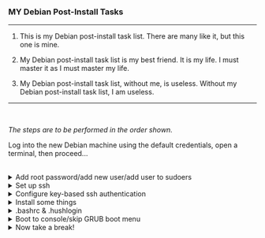 ### MY Debian Post-Install Tasks
---

1. This is my Debian post-install task list. There are many like it, but this one is mine.

2. My Debian post-install task list is my best friend. It is my life. I must master it as I must master my life.

3. My Debian post-install task list, without me, is useless. Without my Debian post-install task list, I am useless.

---
<br>

_The steps are to be performed in the order shown._
<br>

Log into the new Debian machine using the default credentials, open a terminal, then proceed...

<br>

<details>
  <summary> Add root password/add new user/add user to sudoers</summary>

---

```console
# Switch to root
su -

# Add (or change from default) root password:
passwd

# Create new user (changing {username} to desired username)
adduser {username}

# Exit root
exit

# Switch to the new user
su {username}

# Add user account to the sudo group (enter root password when prompted)
su - -c 'gpasswd -a '$USER' sudo'

# Test sudo by listing the contents of the /root directory
exit
su {username}
sudo ls -la /root
```

---

</details>

<details>
  <summary>Set up ssh</summary>

---

```console
# Enable and start sshd at boot
sudo systemctl enable ssh.service

# Confirm sshd is enabled at boot
sudo systemctl is-enabled ssh.service

# Check server status
sudo service ssh status

# Start sshd
sudo systemctl start ssh.service

# Show ip address
hostname -I﻿
```

---

</details>

<details>
  <summary>Configure key-based ssh authentication</summary>

---

```console
# Generate keys on the LOCAL machine (skip if you already have a key pair):
ssh-keygen -t rsa

# It is strongly advised that you give the key a strong passphrase...

# Copy contents of public key to remote authorized_keys
# file (change <user> and <ip> as needed):
scp ~/.ssh/id_rsa.pub <user>@<ip>:

# Log into remote machine

# Create .ssh directory (if it doesn't already exist), then copy
# public key to authorized_keys file (will be created if it doesn't exist):
mkdir -p .ssh && cat ~/id_rsa.pub >> ~/.ssh/authorized_keys

# Clean up:
rm ~/id_rsa.pub
```

---

</details>

<details>
  <summary>Install some things</summary>

---

```console
# Run each line separately
sudo apt update && sudo apt -y upgrade
sudo apt -y install cmatrix curl dkms figlet git htop lolcat neofetch net-tools nmon openssh-server ii tldr

# Install Github CLI (run the following all at once)

type -p curl >/dev/null || (sudo apt update && sudo apt install curl -y)
curl -fsSL https://cli.github.com/packages/githubcli-archive-keyring.gpg | sudo dd of=/usr/share/keyrings/githubcli-archive-keyring.gpg \
&& sudo chmod go+r /usr/share/keyrings/githubcli-archive-keyring.gpg \
&& echo "deb [arch=$(dpkg --print-architecture) signed-by=/usr/share/keyrings/githubcli-archive-keyring.gpg] https://cli.github.com/packages stable main" | sudo tee /etc/apt/sources.list.d/github-cli.list > /dev/null \
&& sudo apt update \
&& sudo apt install gh -y
```

Install Oh My Bash

```console
bash -c "$(curl -fsSL https://raw.githubusercontent.com/ohmybash/oh-my-bash/master/tools/install.sh)"
```

---

</details>

<details>
  <summary>.bashrc & .hushlogin</summary>

 ---

Change Oh My Bash theme to my preference (Zork) and append some things to the bottom of .bashrc
<br>
(paste and execute the entire code block below):
<br><br>
_Due credit to [Mako-Wish](https://askubuntu.com/users/885743/mako-wish) for the [update alias](https://askubuntu.com/questions/118025/bypass-the-yes-no-prompt-in-apt-get-upgrade/1305901#1305901)_


```console
sed -i 's/font/zork/g' ~/.bashrc

cat >> ~/.bashrc << EOL

# Remove duplicate $PATH entries (https://unix.stackexchange.com/a/149054)
PATH="$(perl -e 'print join(":", grep { not $seen{$_}++ } split(/:/, $ENV{PATH}))')"

# A rather comprehensive update alias:
alias update='sudo apt update && sudo apt -o Dpkg::Options::="--force-confdef" dist-upgrade -y && sudo apt autoremove -y && if sudo test -f /var/run/reboot-required; then read -p "A reboot is required to finish installing updates. Press [ENTER] to reboot now, or [CTRL+C] to cancel and reboot later." && sudo reboot; else echo "A reboot is not required. Exiting..."; fi'

# Show line numbers in nano
alias nano="nano --linenumbers "

# The text after figlet is displayed as an ASCII text banner, so change it as desired...
figlet Your Message Here!
echo "" # Just to add a little space bellow the banner

neofetch
EOL

# Create an empty file to suppress the boot message/warning:
touch ~/.hushlogin

source ~/.bashrc
```

<br>
Change the Figlet message (changing \<your new message>\ to whatever you want):

```console
sed -i 's/Your Message Here!/<your NEW message>/g' ~/.bashrc

source ~/.bashrc
```

---

</details>

<details>
  <summary>Boot to console/skip GRUB boot menu</summary>

---

```console
# Change boot target to console mode
sudo systemctl set-default multi-user.target

# Skip boot options
sudo sed -i 's/GRUB_TIMEOUT=.*/GRUB_TIMEOUT=0/' /etc/default/grub
sudo update-grub

# Reboot the system
sudo reboot

```

---

</details>

<details>
  <summary>Now take a break!</summary>

```console
cmatrix | lolcat
```

---

</details>
